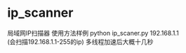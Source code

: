 # ip_scanner
局域网IP扫描器
使用方法样例 python ip_scaner.py 192.168.1.1  
(会扫描192.168.1.1-255的ip) 
多线程加速后大概十几秒
